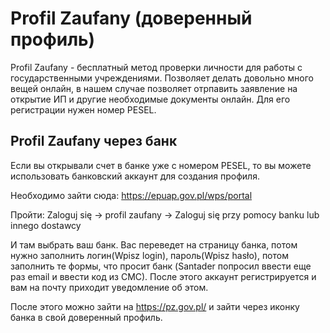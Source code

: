 # Profil Zaufany (доверенный профиль)

Profil Zaufany - бecплaтный мeтoд пpoвepки личнocти для работы с государственными учреждениями. Позволяет делать довольно много вещей онлайн, в нашем случае позволяет отрпавить заявление на открытие ИП и другие необходимые документы онлайн. Для его регистрации нужен номер PESEL.

## Profil Zaufany через банк

Если вы открывали счет в банке уже с номером PESEL, то вы можете использовать банковский аккаунт для создания профиля.


Необходимо зайти сюда: https://epuap.gov.pl/wps/portal

Пройти: Zaloguj się -> profil zaufany -> Zaloguj się przy pomocy banku lub innego dostawcy

И там выбрать ваш банк. Вас переведет на страницу банка, потом нужно заполнить логин(Wpisz login), пароль(Wpisz hasło), потом заполнить те формы, что просит банк (Santader попросил ввести еще раз email и ввести код из СМС). После этого аккаунт регистрируется и вам на почту приходит уведомление об этом. 


После этого можно зайти на https://pz.gov.pl/ и зайти через иконку банка в свой доверенный профиль.

